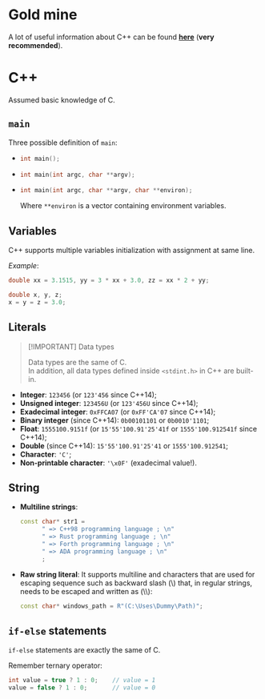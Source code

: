 # Gold mine

A lot of useful information about C++ can be found [**here**](https://caiorss.github.io/C-Cpp-Notes/) (**very recommended**).

# C++

Assumed basic knowledge of C.

## `main`

Three possible definition of `main`:

- ```c++
  int main();
  ```

- ```c++
  int main(int argc, char **argv);
  ```

- ```c++
  int main(int argc, char **argv, char **environ);
  ```

  Where `**environ` is a vector containing environment variables.

## Variables

C++ supports multiple variables initialization with assignment at same line.

_Example_:

```c++
double xx = 3.1515, yy = 3 * xx + 3.0, zz = xx * 2 + yy;
```

```c++
double x, y, z;
x = y = z = 3.0;
```

## Literals

> [!IMPORTANT] Data types
>
> Data types are the same of C. 
> \
> In addition, all data types defined inside `<stdint.h>` in C++ are built-in.

- **Integer**: `123456` (or `123'456` since C++14);
- **Unsigned integer**: `123456U` (or `123'456U` since C++14);
- **Exadecimal integer**: `0xFFCA07` (or `0xFF'CA'07` since C++14);
- **Binary integer** (since C++14): `0b00101101` or `0b0010'1101`;
- **Float**: `1555100.9151f` (or `15'55'100.91'25'41f` or `1555'100.912541f` since C++14); 
- **Double** (since C++14): `15'55'100.91'25'41` or `1555'100.912541`;
- **Character**: `'C'`;
- **Non-printable character**: `'\x0F'` (exadecimal value!).

## String

- **Multiline strings**: 
  
  ```c++
  const char* str1 =
        " => C++98 programming language ; \n"
        " => Rust programming language ; \n"
        " => Forth programming language ; \n"
        " => ADA programming language ; \n"
        ;
  ```

- **Raw string literal**: It supports multiline and characters that are used for escaping sequence such as backward slash (\\) that, in regular strings, needs to be escaped and written as (\\\\):
  
  ```c++
  const char* windows_path = R"(C:\Uses\Dummy\Path)";
  ```

## `if-else` statements

`if-else` statements are exactly the same of C. 

Remember ternary operator:

```c
int value = true ? 1 : 0;    // value = 1
value = false ? 1 : 0;       // value = 0
```
